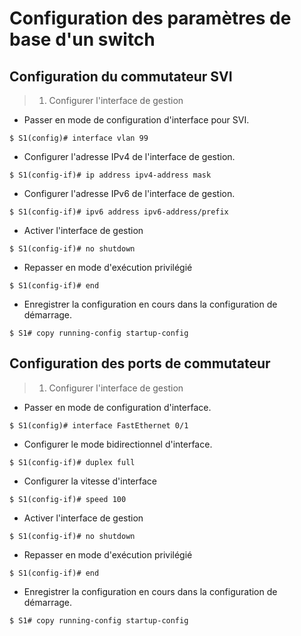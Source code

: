 # Configuration des paramètres de base d'un switch

## Configuration du commutateur SVI

> 1. Configurer l'interface de gestion
- Passer en mode de configuration d'interface pour SVI.
```
$ S1(config)# interface vlan 99
```
- Configurer l'adresse IPv4 de l'interface de gestion.
```
$ S1(config-if)# ip address ipv4-address mask
```
- Configurer l'adresse IPv6 de l'interface de gestion.
```
$ S1(config-if)# ipv6 address ipv6-address/prefix
```
- Activer l'interface de gestion
```
$ S1(config-if)# no shutdown
```
- Repasser en mode d'exécution privilégié
```
$ S1(config-if)# end
```
- Enregistrer la configuration en cours dans la configuration de démarrage.
```
$ S1# copy running-config startup-config
```

## Configuration des ports de commutateur

> 1. Configurer l'interface de gestion
- Passer en mode de configuration d'interface.
```
$ S1(config)# interface FastEthernet 0/1
```
- Configurer le mode bidirectionnel d'interface.
```
$ S1(config-if)# duplex full
```
- Configurer la vitesse d'interface
```
$ S1(config-if)# speed 100
```
- Activer l'interface de gestion
```
$ S1(config-if)# no shutdown
```
- Repasser en mode d'exécution privilégié
```
$ S1(config-if)# end
```
- Enregistrer la configuration en cours dans la configuration de démarrage.
```
$ S1# copy running-config startup-config
```
